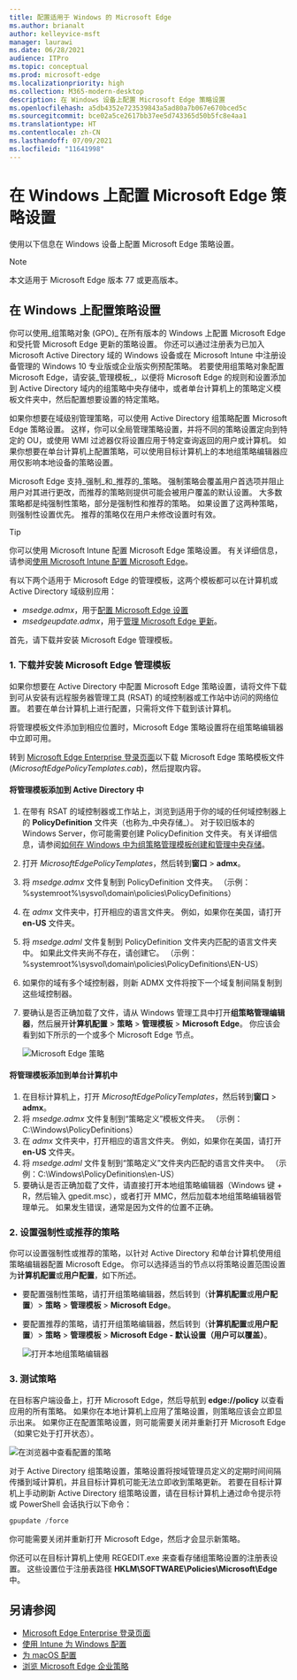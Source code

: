 ```yaml
---
title: 配置适用于 Windows 的 Microsoft Edge
ms.author: brianalt
author: kelleyvice-msft
manager: laurawi
ms.date: 06/28/2021
audience: ITPro
ms.topic: conceptual
ms.prod: microsoft-edge
ms.localizationpriority: high
ms.collection: M365-modern-desktop
description: 在 Windows 设备上配置 Microsoft Edge 策略设置
ms.openlocfilehash: a5db4352e723539843a5ad80a7b067e670bced5c
ms.sourcegitcommit: bce02a5ce2617bb37ee5d743365d50b5fc8e4aa1
ms.translationtype: HT
ms.contentlocale: zh-CN
ms.lasthandoff: 07/09/2021
ms.locfileid: "11641998"
---
```

# <a name="configure-microsoft-edge-policy-settings-on-windows"></a>在 Windows 上配置 Microsoft Edge 策略设置

使用以下信息在 Windows 设备上配置 Microsoft Edge 策略设置。

> [!NOTE]
> 本文适用于 Microsoft Edge 版本 77 或更高版本。

## <a name="configure-policy-settings-on-windows"></a>在 Windows 上配置策略设置

你可以使用_组策略对象 (GPO)_ 在所有版本的 Windows 上配置 Microsoft Edge 和受托管 Microsoft Edge 更新的策略设置。 你还可以通过注册表为已加入 Microsoft Active Directory 域的 Windows 设备或在 Microsoft Intune 中注册设备管理的 Windows 10 专业版或企业版实例预配策略。 若要使用组策略对象配置 Microsoft Edge，请安装_管理模板_，以便将 Microsoft Edge 的规则和设置添加到 Active Directory 域内的组策略中央存储中，或者单台计算机上的策略定义模板文件夹中，然后配置想要设置的特定策略。

如果你想要在域级别管理策略，可以使用 Active Directory 组策略配置 Microsoft Edge 策略设置。 这样，你可以全局管理策略设置，并将不同的策略设置定向到特定的 OU，或使用 WMI 过滤器仅将设置应用于特定查询返回的用户或计算机。 如果你想要在单台计算机上配置策略，可以使用目标计算机上的本地组策略编辑器应用仅影响本地设备的策略设置。

Microsoft Edge 支持_强制_和_推荐的_策略。 强制策略会覆盖用户首选项并阻止用户对其进行更改，而推荐的策略则提供可能会被用户覆盖的默认设置。 大多数策略都是纯强制性策略，部分是强制性和推荐的策略。 如果设置了这两种策略，则强制性设置优先。 推荐的策略仅在用户未修改设置时有效。

>[!TIP]
> 你可以使用 Microsoft Intune 配置 Microsoft Edge 策略设置。 有关详细信息，请参阅[使用 Microsoft Intune 配置 Microsoft Edge](configure-edge-with-intune.md)。

有以下两个适用于 Microsoft Edge 的管理模板，这两个模板都可以在计算机或 Active Directory 域级别应用：

- *msedge.admx*，用于[配置 Microsoft Edge 设置](microsoft-edge-policies.md)
- *msedgeupdate.admx*，用于[管理 Microsoft Edge 更新](microsoft-edge-update-policies.md)。

首先，请下载并安装 Microsoft Edge 管理模板。

### <a name="1-download-and-install-the-microsoft-edge-administrative-template"></a>1. 下载并安装 Microsoft Edge 管理模板

如果你想要在 Active Directory 中配置 Microsoft Edge 策略设置，请将文件下载到可从安装有远程服务器管理工具 (RSAT) 的域控制器或工作站中访问的网络位置。 若要在单台计算机上进行配置，只需将文件下载到该计算机。

将管理模板文件添加到相应位置时，Microsoft Edge 策略设置将在组策略编辑器中立即可用。

转到 [Microsoft Edge Enterprise 登录页面](https://aka.ms/EdgeEnterprise)以下载 Microsoft Edge 策略模板文件 (*MicrosoftEdgePolicyTemplates.cab*)，然后提取内容。

#### <a name="add-the-administrative-template-to-active-directory"></a>将管理模板添加到 Active Directory 中

1. 在带有 RSAT 的域控制器或工作站上，浏览到适用于你的域的任何域控制器上的 **PolicyDefinition** 文件夹（也称为_中央存储_）。 对于较旧版本的 Windows Server，你可能需要创建 PolicyDefinition 文件夹。 有关详细信息，请参阅[如何在 Windows 中为组策略管理模板创建和管理中央存储](https://support.microsoft.com/help/3087759/how-to-create-and-manage-the-central-store-for-group-policy-administra)。
2. 打开 *MicrosoftEdgePolicyTemplates*，然后转到**窗口** > **admx**。
3. 将 *msedge.admx* 文件复制到 PolicyDefinition 文件夹。 （示例：%systemroot%\sysvol\domain\policies\PolicyDefinitions）
4. 在 *admx* 文件夹中，打开相应的语言文件夹。 例如，如果你在美国，请打开 **en-US** 文件夹。
5. 将 *msedge.adml* 文件复制到 PolicyDefinition 文件夹内匹配的语言文件夹中。 如果此文件夹尚不存在，请创建它。 （示例：%systemroot%\sysvol\domain\policies\PolicyDefinitions\EN-US）
6. 如果你的域有多个域控制器，则新 ADMX 文件将按下一个域复制间隔复制到这些域控制器。
7. 要确认是否正确加载了文件，请从 Windows 管理工具中打开**组策略管理编辑器**，然后展开**计算机配置** > **策略** > **管理模板** > **Microsoft Edge**。 你应该会看到如下所示的一个或多个 Microsoft Edge 节点。

    ![Microsoft Edge 策略](./media/configure-microsoft-edge/edge-gpo-policies.png)

#### <a name="add-the-administrative-template-to-an-individual-computer"></a>将管理模板添加到单台计算机中

1. 在目标计算机上，打开 *MicrosoftEdgePolicyTemplates*，然后转到**窗口** > **admx**。
2. 将 *msedge.admx* 文件复制到“策略定义”模板文件夹。 （示例：C:\Windows\PolicyDefinitions）
3. 在 *admx* 文件夹中，打开相应的语言文件夹。 例如，如果你在美国，请打开 **en-US** 文件夹。
4. 将 *msedge.adml* 文件复制到“策略定义”文件夹内匹配的语言文件夹中。 （示例：C:\Windows\PolicyDefinitions\en-US）
5. 要确认是否正确加载了文件，请直接打开本地组策略编辑器（Windows 键 + R，然后输入 gpedit.msc），或者打开 MMC，然后加载本地组策略编辑器管理单元。 如果发生错误，通常是因为文件的位置不正确。

### <a name="2-set-mandatory-or-recommended-policies"></a>2. 设置强制性或推荐的策略

你可以设置强制性或推荐的策略，以针对 Active Directory 和单台计算机使用组策略编辑器配置 Microsoft Edge。 你可以选择适当的节点以将策略设置范围设置为**计算机配置**或**用户配置**，如下所述。

- 要配置强制性策略，请打开组策略编辑器，然后转到（**计算机配置**或**用户配置**）> **策略** > **管理模板** > **Microsoft Edge**。
- 要配置推荐的策略，请打开组策略编辑器，然后转到（**计算机配置**或**用户配置**）> **策略** > **管理模板** > **Microsoft Edge - 默认设置（用户可以覆盖）**。

  ![打开本地组策略编辑器](./media/configure-microsoft-edge/edge-ad-policy.png)

### <a name="3-test-your-policies"></a>3. 测试策略

在目标客户端设备上，打开 Microsoft Edge，然后导航到 **edge://policy** 以查看应用的所有策略。 如果你在本地计算机上应用了策略设置，则策略应该会立即显示出来。 如果你正在配置策略设置，则可能需要关闭并重新打开 Microsoft Edge（如果它处于打开状态）。

![在浏览器中查看配置的策略](./media/configure-microsoft-edge/edge-gpEdit.png)

对于 Active Directory 组策略设置，策略设置将按域管理员定义的定期时间间隔传播到域计算机，并且目标计算机可能无法立即收到策略更新。 若要在目标计算机上手动刷新 Active Directory 组策略设置，请在目标计算机上通过命令提示符或 PowerShell 会话执行以下命令：

``` powershell
gpupdate /force
```

你可能需要关闭并重新打开 Microsoft Edge，然后才会显示新策略。

你还可以在目标计算机上使用 REGEDIT.exe 来查看存储组策略设置的注册表设置。 这些设置位于注册表路径 **HKLM\SOFTWARE\Policies\Microsoft\Edge** 中。

## <a name="see-also"></a>另请参阅

- [Microsoft Edge Enterprise 登录页面](https://aka.ms/EdgeEnterprise)
- [使用 Intune 为 Windows 配置](configure-edge-with-intune.md)
- [为 macOS 配置](configure-microsoft-edge-on-mac.md)
- [浏览 Microsoft Edge 企业策略](microsoft-edge-policies.md)


